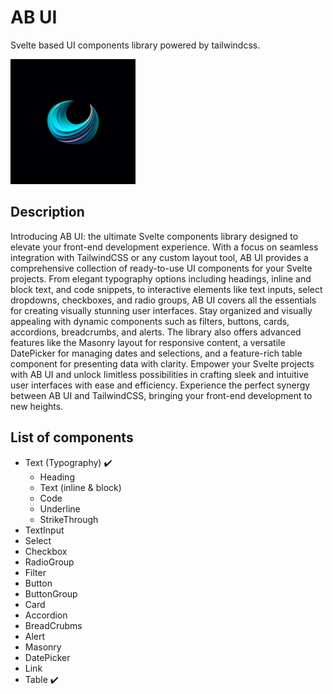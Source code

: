 # AB UI 

Svelte based UI components library powered by tailwindcss.

<img src="./static/lib-logo.jpg" alt="ABUI_LOGO" width="200"/>

## Description

Introducing AB UI: the ultimate Svelte components library designed to elevate your front-end development experience. With a focus on seamless integration with TailwindCSS or any custom layout tool, AB UI provides a comprehensive collection of ready-to-use UI components for your Svelte projects. From elegant typography options including headings, inline and block text, and code snippets, to interactive elements like text inputs, select dropdowns, checkboxes, and radio groups, AB UI covers all the essentials for creating visually stunning user interfaces. Stay organized and visually appealing with dynamic components such as filters, buttons, cards, accordions, breadcrumbs, and alerts. The library also offers advanced features like the Masonry layout for responsive content, a versatile DatePicker for managing dates and selections, and a feature-rich table component for presenting data with clarity. Empower your Svelte projects with AB UI and unlock limitless possibilities in crafting sleek and intuitive user interfaces with ease and efficiency. Experience the perfect synergy between AB UI and TailwindCSS, bringing your front-end development to new heights.

## List of components

- Text (Typography) ✔️
  - Heading
  - Text (inline & block)
  - Code
  - Underline
  - StrikeThrough
- TextInput
- Select
- Checkbox
- RadioGroup
- Filter
- Button
- ButtonGroup
- Card
- Accordion
- BreadCrubms
- Alert
- Masonry
- DatePicker
- Link
- Table ✔️
